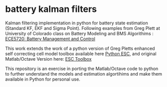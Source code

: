 # battery kalman filters
Kalman filtering implementation in python for battery state estimation (Standard KF, EKF and Sigma Point). Following examples from Greg Plett at University of Colorado class on Battery Modeling and BMS Algorithims : [ECE5720: Battery Management and Control](http://mocha-java.uccs.edu/ECE5720/index.html)

This work extends the work of a python version of Greg Pletts enhanced self correcting cell model toolbox available here [Python ESC](https://github.com/batterysim/esctoolbox-python), and original Matlab/Octave Version here: [ESC Toolbox](http://mocha-java.uccs.edu/BMS2/)

This repository is an exercise in porting the Matlab/Octave code to python to further understand the models and estimation algortihims and make them available in Python for personal use.




